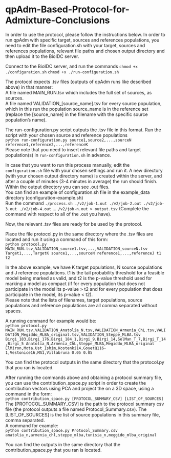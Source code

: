 # qpAdm-Based-Protocol-for-Admixture-Conclusions

In order to use the protocol, please follow the instructions below.
In order to run qpAdm with specific target, sources and references populations, you need to edit the file configuration.sh with your target, sources and references populations, relevant file paths and chosen output directory and then upload it to the BioIDC server.

Connect to the BioIDC server, and run the commands
```chmod +x ./configuration.sh```
```chmod +x ./run-configuration.sh```

The protocol expects .tsv files (outputs of qpAdm runs like described above) in that manner:  
A file named MAIN_RUN.tsv which includes the full set of sources, as sources.  
A file named VALIDATION_[source_name].tsv for every source population, which in this run the population source_name is in the reference set (replace the [source_name] in the filename with the specific source population’s name).

The run-configuration.py script outputs the .tsv file in this format. Run the script with your chosen source and reference populations
<br>```python run-configuration.py source1,source2,...,sourceN reference1,reference2,...,referenceK```
<br>Please note that you need to insert relevant file paths and target population(s) in ```run-configuration.sh``` in advance.

In case that you want to run this process manually, edit the ```configuration.sh``` file with your chosen settings and run it.
A new directory (with your chosen output directory name) is created within the server, and after a couple of minutes (3-4 minutes in average) the run should finish. Within the output directory you can see .out files.  
You can find an example of configuration.sh file in the example_data directory (configuration-example.sh)  
Run the command  ```./process.sh ./v2/job-1.out ./v2/job-2.out ./v2/job-3.out ./v2/job-4.out … /v2/job-n.out > output.tsv```
(Complete the command with respect to all of the .out you have).


Now, the relevant .tsv files are ready for be used by the protocol.  


Place the file protocol.py in the same directory where the .tsv files are located and run it using a command of this form:  
```python protocol.py MAIN_RUN.tsv,VALIDATION_source1.tsv,...,VALIDATION_sourceN.tsv Target1,...,TargetK source1,...,sourceN reference1,...,referenceJ t1 t2```

In the above example, we have K target populations, N source populations and J reference populations. t1 is the tail probability threshold for a feasible model being marked as valid, and t2 is the p-value threshold used for marking a model as compact (if for every population that does not participate in the model its p-value > t2 and for every population that does participate in the model, its p-value < t2).  
Please note that the lists of filenames, target populations, source populations and reference populations are all comma separated without spaces.

A running command for example would be:  
```python protocol.py MAIN_RUN.tsv,VALIDATION_Anatolia_N.tsv,VALIDATION_Armenia_ChL.tsv,VALIDATION_Megiddo_MLBA_original.tsv,VALIDATION_Steppe_MLBA.tsv Birgi_183,Birgi_176,Birgi_184_1,Birgi_9,Birgi_14,SelMan_T_7,Birgi_T_14,Birgi_5 Anatolia_N,Armenia_ChL,Steppe_MLBA,Megiddo_MLBA_original ElMiron,Mota,Ust_Ishim,Kostenki14,GoyetQ116-1,Vestonice16,MA1,Villabruna 0.05 0.05```

You can find the protocol outputs in the same directory that the protocol.py that you ran is located.

After running the commands above and obtaining a protocol summary file, you can use the contribution_space.py script in order to create the contribution vectors using PCA and project the on a 3D space, using a command in the form:  
```python contribution_space.py [PROTOCOL_SUMMARY_CSV] [LIST_OF_SOURCES]```
The [PROTOCOL_SUMMARY_CSV] is the path to the protocol summary csv file (the protocol outputs a file named Protocol_Summary.csv). The [LIST_OF_SOURCES] is the list of source populations in this summary file, comma separated.  
A command for example:  
```python contribution_space.py Protocol_Summary.csv anatolia_n,armenia_chl,steppe_mlba,tunisia_n,meggido_mlba_original```

You can find the outputs in the same directory that the contribution_space.py that you ran is located.
